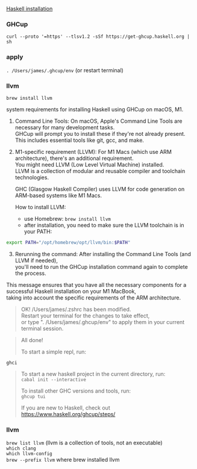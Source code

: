 [Haskell installation](https://www.haskell.org/ghcup/#)  

### GHCup  
`curl --proto '=https' --tlsv1.2 -sSf https://get-ghcup.haskell.org | sh`

### apply
`. /Users/james/.ghcup/env` (or restart terminal)

### llvm  
`brew install llvm`


system requirements for installing Haskell using GHCup on macOS, M1.

1. Command Line Tools:
   On macOS, Apple's Command Line Tools are necessary for many development tasks.  
   GHCup will prompt you to install these if they're not already present.  
   This includes essential tools like git, gcc, and make.

2. M1-specific requirement (LLVM):
   For M1 Macs (which use ARM architecture), there's an additional requirement.  
   You might need LLVM (Low Level Virtual Machine) installed.  
   LLVM is a collection of modular and reusable compiler and toolchain technologies.

   GHC (Glasgow Haskell Compiler) uses LLVM for code generation on ARM-based systems like M1 Macs.

   How to install LLVM:
   - use Homebrew: `brew install llvm`
   - after installation, you need to make sure the LLVM toolchain is in your PATH:  

```zsh
export PATH="/opt/homebrew/opt/llvm/bin:$PATH"
```

3. Rerunning the command:
   After installing the Command Line Tools (and LLVM if needed),  
   you'll need to run the GHCup installation command again to complete the process.

This message ensures that you have all the necessary components for a successful Haskell installation on your M1 MacBook,  
taking into account the specific requirements of the ARM architecture.


>  
>  OK! /Users/james/.zshrc has been modified.  
>  Restart your terminal for the changes to take effect,  
>  or type ". /Users/james/.ghcup/env" to apply them in your current terminal session.
>  

>    
>  All done!  
>    
>  To start a simple repl, run: 
>  

`ghci`  

>  To start a new haskell project in the current directory, run:  
>  `cabal init --interactive`
>  
>  To install other GHC versions and tools, run:  
>  `ghcup tui`
>  
>  If you are new to Haskell, check out https://www.haskell.org/ghcup/steps/

### llvm
`brew list llvm`  (llvm is a collection of tools, not an executable)  
`which clang`            
`which llvm-config`  
`brew --prefix llvm`    where brew installed llvm

